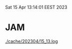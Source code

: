 Sat 15 Apr 13:14:01 EEST 2023
# JAM
<a href='./cache/202304/15_13.log'>./cache/202304/15_13.log</a>
